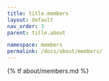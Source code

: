 ```yaml
---
title: title.members
layout: default
nav_order: 3
parent: title.about

namespace: members
permalink: /docs/about/members/
---
```

{% tf about/members.md %}